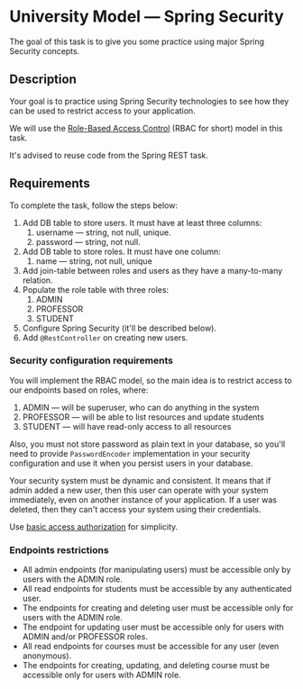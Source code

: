 # University Model — Spring Security

The goal of this task is to give you some practice using major Spring Security concepts.

## Description

Your goal is to practice using Spring Security technologies to see
how they can be used to restrict access to your application.

We will use the [Role-Based Access Control][RBAC] (RBAC for short) model in this task.

It's advised to reuse code from the Spring REST task.

## Requirements

To complete the task, follow the steps below:

1. Add DB table to store users. It must have at least three columns:
   1. username — string, not null, unique.
   2. password — string, not null.
2. Add DB table to store roles. It must have one column:
   1. name — string, not null, unique
3. Add join-table between roles and users as they have a many-to-many relation.
4. Populate the role table with three roles:
   1. ADMIN
   2. PROFESSOR
   3. STUDENT
5. Configure Spring Security (it'll be described below).
6. Add `@RestController` on creating new users.

### Security configuration requirements

You will implement the RBAC model, so the main idea is to restrict access to our endpoints based on roles, where:
1. ADMIN — will be superuser, who can do anything in the system
2. PROFESSOR — will be able to list resources and update students
3. STUDENT — will have read-only access to all resources

Also, you must not store password as plain text in your database, so you'll need to provide `PasswordEncoder`
implementation in your security configuration and use it when you persist users in your database.

Your security system must be dynamic and consistent. It means that if admin added a new user,
then this user can operate with your system immediately, even on another instance of your application.
If a user was deleted, then they can't access your system using their credentials.

Use [basic access authorization][Basic] for simplicity.

### Endpoints restrictions

* All admin endpoints (for manipulating users) must be accessible only by users with the ADMIN role.
* All read endpoints for students must be accessible by any authenticated user.
* The endpoints for creating and deleting user must be accessible only for users with the ADMIN role.
* The endpoint for updating user must be accessible only for users with ADMIN and/or PROFESSOR roles.
* All read endpoints for courses must be accessible for any user (even anonymous).
* The endpoints for creating, updating, and deleting course must be accessible only for users with ADMIN role.

[RBAC]: https://en.wikipedia.org/wiki/Role-based_access_control
[Basic]: https://en.wikipedia.org/wiki/Basic_access_authentication